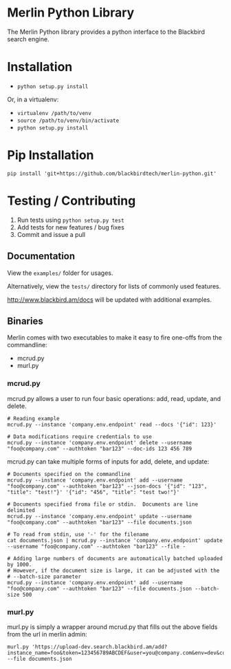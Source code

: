 # Merlin Python Library

The Merlin Python library provides a python interface to the Blackbird search engine.

# Installation

- `python setup.py install`

Or, in a virtualenv:
- `virtualenv /path/to/venv`
- `source /path/to/venv/bin/activate`
- `python setup.py install`

# Pip Installation
    pip install 'git+https://github.com/blackbirdtech/merlin-python.git'

# Testing / Contributing

1. Run tests using `python setup.py test`
2. Add tests for new features / bug fixes
3. Commit and issue a pull

## Documentation

View the `examples/` folder for usages.

Alternatively, view the `tests/` directory for lists of commonly used features.

http://www.blackbird.am/docs will be updated with additional examples.

## Binaries

Merlin comes with two executables to make it easy to fire one-offs from the commandline: 
- mcrud.py
- murl.py

### mcrud.py

mcrud.py allows a user to run four basic operations: add, read, update, and delete.

    # Reading example
    mcrud.py --instance 'company.env.endpoint' read --docs '{"id": 123}'

    # Data modifications require credentials to use
    mcrud.py --instance 'company.env.endpoint' delete --username "foo@company.com" --authtoken "bar123" --doc-ids 123 456 789

mcrud.py can take multiple forms of inputs for add, delete, and update:

    # Documents specified on the commandline
    mcrud.py --instance 'company.env.endpoint' add --username "foo@company.com" --authtoken "bar123" --json-docs '{"id": "123", "title": "test!"}' '{"id": "456", "title": "test two!"}'

    # Documents specified froma file or stdin.  Documents are line delimited
    mcrud.py --instance 'company.env.endpoint' update --username "foo@company.com" --authtoken "bar123" --file documents.json

    # To read from stdin, use '-' for the filename
    cat documents.json | mcrud.py --instance 'company.env.endpoint' update --username "foo@company.com" --authtoken "bar123" --file -

    # Adding large numbers of documents are automatically batched uploaded by 1000.
    # However, if the document size is large, it can be adjusted with the 
    # --batch-size parameter
    mcrud.py --instance 'company.env.endpoint' add --username "foo@company.com" --authtoken "bar123" --file documents.json --batch-size 500

### murl.py

murl.py is simply a wrapper around mcrud.py that fills out the above fields from the url in merlin admin:

    murl.py 'https://upload-dev.search.blackbird.am/add?instance_name=foo&token=123456789ABCDEF&user=you@company.com&env=dev&company_id=company' --file documents.json

